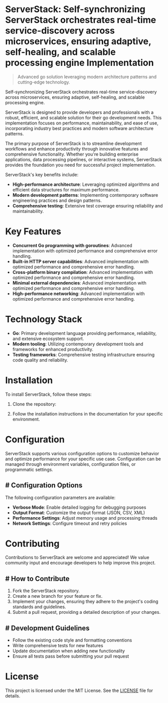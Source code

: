 <!-- fallback_ServerStack_20251028212052_34238 -->

# ServerStack: Self-synchronizing ServerStack orchestrates real-time service-discovery across microservices, ensuring adaptive, self-healing, and scalable processing engine Implementation
> Advanced go solution leveraging modern architecture patterns and cutting-edge technology.

Self-synchronizing ServerStack orchestrates real-time service-discovery across microservices, ensuring adaptive, self-healing, and scalable processing engine.

ServerStack is designed to provide developers and professionals with a robust, efficient, and scalable solution for their go development needs. This implementation focuses on performance, maintainability, and ease of use, incorporating industry best practices and modern software architecture patterns.

The primary purpose of ServerStack is to streamline development workflows and enhance productivity through innovative features and comprehensive functionality. Whether you're building enterprise applications, data processing pipelines, or interactive systems, ServerStack provides the foundation you need for successful project implementation.

ServerStack's key benefits include:

* **High-performance architecture**: Leveraging optimized algorithms and efficient data structures for maximum performance.
* **Modern development patterns**: Implementing contemporary software engineering practices and design patterns.
* **Comprehensive testing**: Extensive test coverage ensuring reliability and maintainability.

# Key Features

* **Concurrent Go programming with goroutines**: Advanced implementation with optimized performance and comprehensive error handling.
* **Built-in HTTP server capabilities**: Advanced implementation with optimized performance and comprehensive error handling.
* **Cross-platform binary compilation**: Advanced implementation with optimized performance and comprehensive error handling.
* **Minimal external dependencies**: Advanced implementation with optimized performance and comprehensive error handling.
* **High-performance networking**: Advanced implementation with optimized performance and comprehensive error handling.

# Technology Stack

* **Go**: Primary development language providing performance, reliability, and extensive ecosystem support.
* **Modern tooling**: Utilizing contemporary development tools and frameworks for enhanced productivity.
* **Testing frameworks**: Comprehensive testing infrastructure ensuring code quality and reliability.

# Installation

To install ServerStack, follow these steps:

1. Clone the repository:


2. Follow the installation instructions in the documentation for your specific environment.

# Configuration

ServerStack supports various configuration options to customize behavior and optimize performance for your specific use case. Configuration can be managed through environment variables, configuration files, or programmatic settings.

## # Configuration Options

The following configuration parameters are available:

* **Verbose Mode**: Enable detailed logging for debugging purposes
* **Output Format**: Customize the output format (JSON, CSV, XML)
* **Performance Settings**: Adjust memory usage and processing threads
* **Network Settings**: Configure timeout and retry policies

# Contributing

Contributions to ServerStack are welcome and appreciated! We value community input and encourage developers to help improve this project.

## # How to Contribute

1. Fork the ServerStack repository.
2. Create a new branch for your feature or fix.
3. Implement your changes, ensuring they adhere to the project's coding standards and guidelines.
4. Submit a pull request, providing a detailed description of your changes.

## # Development Guidelines

* Follow the existing code style and formatting conventions
* Write comprehensive tests for new features
* Update documentation when adding new functionality
* Ensure all tests pass before submitting your pull request

# License

This project is licensed under the MIT License. See the [LICENSE](https://github.com/pethmm/ServerStack/blob/main/LICENSE) file for details.
